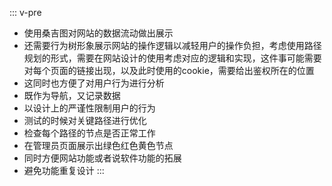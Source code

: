 ::: v-pre
- 使用桑吉图对网站的数据流动做出展示
- 还需要行为树形象展示网站的操作逻辑以减轻用户的操作负担，考虑使用路径规划的形式，需要在网站设计的使用考虑对应的逻辑和实现，这件事可能需要对每个页面的链接出现，以及此时使用的cookie，需要给出鉴权所在的位置
- 这同时也方便了对用户行为进行分析
- 既作为导航，又记录数据
- 以设计上的严谨性限制用户的行为
- 测试的时候对关键路径进行优化
- 检查每个路径的节点是否正常工作
- 在管理员页面展示出绿色红色黄色节点
- 同时方便网站功能或者说软件功能的拓展
- 避免功能重复设计
:::
